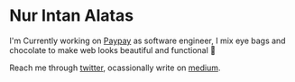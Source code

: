 # Nur Intan Alatas


I'm Currently working on [Paypay]([https://paypay.ne.jp/]) as software engineer, I mix eye bags and chocolate to make web looks beautiful and functional 🌱

Reach me through [twitter](https://twitter.com/nurintaaan), ocassionally write on [medium](https://medium.com/@nurintanalatas).

<!--
**Nurintaaan/Nurintaaan** is a ✨ _special_ ✨ repository because its `README.md` (this file) appears on your GitHub profile.

Here are some ideas to get you started:

- 🔭 I’m currently working on ...
- 🌱 I’m currently learning ...
- 👯 I’m looking to collaborate on ...
- 🤔 I’m looking for help with ...
- 💬 Ask me about ...
- 📫 How to reach me: ...
- 😄 Pronouns: ...
- ⚡ Fun fact: ...
-->
